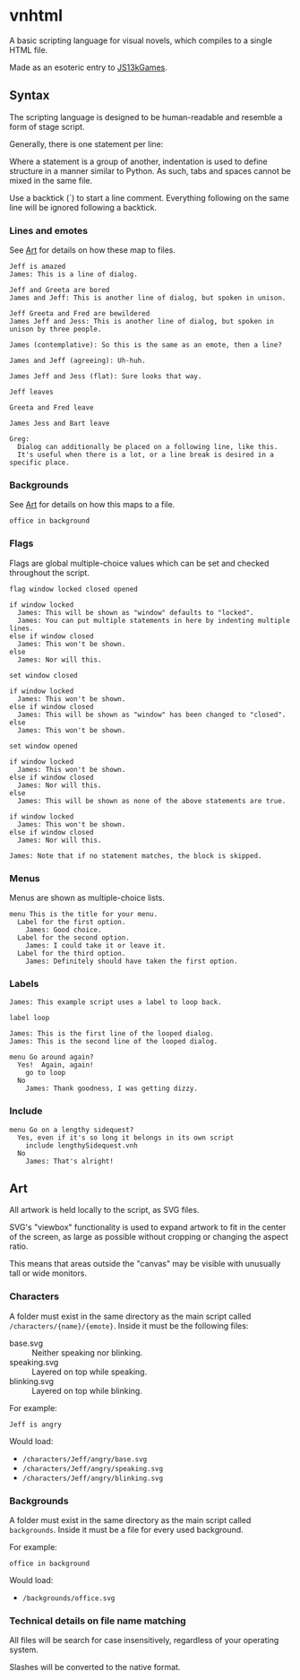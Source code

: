# vnhtml

A basic scripting language for visual novels, which compiles to a single HTML
file.

Made as an esoteric entry to [JS13kGames](https://js13kgames.com).

## Syntax

The scripting language is designed to be human-readable and resemble a form of
stage script.

Generally, there is one statement per line:

Where a statement is a group of another, indentation is used to define structure
in a manner similar to Python.  As such, tabs and spaces cannot be mixed in the
same file.

Use a backtick (`) to start a line comment.  Everything following on the same
line will be ignored following a backtick.

### Lines and emotes

See [Art](#art) for details on how these map to files.

```vnhtml
Jeff is amazed
James: This is a line of dialog.

Jeff and Greeta are bored
James and Jeff: This is another line of dialog, but spoken in unison.

Jeff Greeta and Fred are bewildered
James Jeff and Jess: This is another line of dialog, but spoken in unison by three people.

James (contemplative): So this is the same as an emote, then a line?

James and Jeff (agreeing): Uh-huh.

James Jeff and Jess (flat): Sure looks that way.

Jeff leaves

Greeta and Fred leave

James Jess and Bart leave

Greg:
  Dialog can additionally be placed on a following line, like this.
  It's useful when there is a lot, or a line break is desired in a specific place.
```

### Backgrounds

See [Art](#art) for details on how this maps to a file.

```vnhtml
office in background
```

### Flags

Flags are global multiple-choice values which can be set and checked throughout
the script.

```vnhtml
flag window locked closed opened

if window locked
  James: This will be shown as "window" defaults to "locked".
  James: You can put multiple statements in here by indenting multiple lines.
else if window closed
  James: This won't be shown.
else
  James: Nor will this.

set window closed

if window locked
  James: This won't be shown.
else if window closed
  James: This will be shown as "window" has been changed to "closed".
else
  James: This won't be shown.

set window opened

if window locked
  James: This won't be shown.
else if window closed
  James: Nor will this.
else
  James: This will be shown as none of the above statements are true.

if window locked
  James: This won't be shown.
else if window closed
  James: Nor will this.

James: Note that if no statement matches, the block is skipped.
```

### Menus

Menus are shown as multiple-choice lists.

```vnhtml
menu This is the title for your menu.
  Label for the first option.
    James: Good choice.
  Label for the second option.
    James: I could take it or leave it.
  Label for the third option.
    James: Definitely should have taken the first option.
```

### Labels

```vnhtml
James: This example script uses a label to loop back.

label loop

James: This is the first line of the looped dialog.
James: This is the second line of the looped dialog.

menu Go around again?
  Yes!  Again, again!
    go to loop
  No
    James: Thank goodness, I was getting dizzy.
```

### Include

```vnhtml
menu Go on a lengthy sidequest?
  Yes, even if it's so long it belongs in its own script
    include lengthySidequest.vnh
  No
    James: That's alright!
```

## Art

All artwork is held locally to the script, as SVG files.

SVG's "viewbox" functionality is used to expand artwork to fit in the center of
the screen, as large as possible without cropping or changing the aspect ratio.

This means that areas outside the "canvas" may be visible with unusually tall or
wide monitors.

### Characters

A folder must exist in the same directory as the main script called
`/characters/{name}/{emote}`.  Inside it must be the following files:

<dl>
<dt>base.svg</dt>
<dd>Neither speaking nor blinking.</dd>

<dt>speaking.svg</dt>
<dd>Layered on top while speaking.</dd>

<dt>blinking.svg</dt>
<dd>Layered on top while blinking.</dd>
</dl>

For example:

```vnhtml
Jeff is angry
```

Would load:

- `/characters/Jeff/angry/base.svg`
- `/characters/Jeff/angry/speaking.svg`
- `/characters/Jeff/angry/blinking.svg`

### Backgrounds

A folder must exist in the same directory as the main script called
`backgrounds`.  Inside it must be a file for every used background.

For example:

```vnhtml
office in background
```

Would load:

- `/backgrounds/office.svg`

### Technical details on file name matching

All files will be search for case insensitively, regardless of your operating
system.

Slashes will be converted to the native format.
